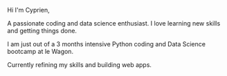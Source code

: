 Hi I'm Cyprien,

A passionate coding and data science enthusiast. I love learning new skills and getting things done. 

I am just out of a 3 months intensive Python coding and Data Science bootcamp at le Wagon. 

Currently refining my skills and building web apps. 
